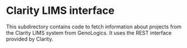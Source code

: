 Clarity LIMS interface
======================

This subdirectory contains code to fetch information about projects
from the Clarity LIMS system from GenoLogics. It uses the REST
interface provided by Clarity.
